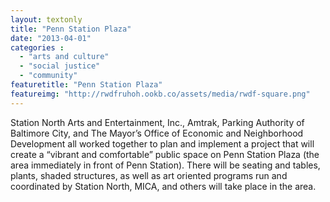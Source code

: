 ```yaml
---
layout: textonly
title: "Penn Station Plaza"
date: "2013-04-01"
categories :
  - "arts and culture"
  - "social justice"
  - "community"
featuretitle: "Penn Station Plaza"
featureimg: "http://rwdfruhoh.ookb.co/assets/media/rwdf-square.png"
---
```


Station North Arts and Entertainment, Inc., Amtrak, Parking Authority of Baltimore City, and The Mayor’s Office of Economic and Neighborhood Development all worked together to plan and implement a project that will create a “vibrant and comfortable” public space on Penn Station Plaza (the area immediately in front of Penn Station). There will be seating and tables, plants, shaded structures, as well as art oriented programs run and coordinated by Station North, MICA, and others will take place in the area.

